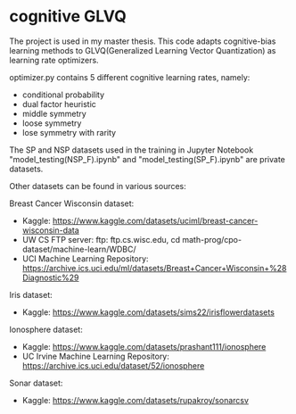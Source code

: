 ﻿# cognitive GLVQ
 
The project is used in my master thesis. 
This code adapts cognitive-bias learning methods to GLVQ(Generalized Learning Vector Quantization) as learning rate optimizers.

 optimizer.py contains 5 different cognitive learning rates, namely:
 - conditional probability
 - dual factor heuristic
 - middle symmetry
 - loose symmetry
 - lose symmetry with rarity

The SP and NSP datasets used in the training in Jupyter Notebook "model_testing(NSP_F).ipynb" and "model_testing(SP_F).ipynb" are private datasets.

Other datasets can be found in various sources:

Breast Cancer Wisconsin dataset:
- Kaggle: https://www.kaggle.com/datasets/uciml/breast-cancer-wisconsin-data
- UW CS FTP server: ftp: ftp.cs.wisc.edu, cd math-prog/cpo-dataset/machine-learn/WDBC/
- UCI Machine Learning Repository: https://archive.ics.uci.edu/ml/datasets/Breast+Cancer+Wisconsin+%28Diagnostic%29

Iris dataset:
- Kaggle: https://www.kaggle.com/datasets/sims22/irisflowerdatasets

Ionosphere dataset:
- Kaggle: https://www.kaggle.com/datasets/prashant111/ionosphere
- UC Irvine Machine Learning Repository: https://archive.ics.uci.edu/dataset/52/ionosphere

Sonar dataset:
- Kaggle: https://www.kaggle.com/datasets/rupakroy/sonarcsv
